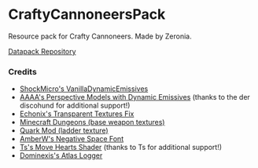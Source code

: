 # CraftyCannoneersPack
Resource pack for Crafty Cannoneers. Made by Zeronia.

[Datapack Repository](https://github.com/ZeroniaServer/CraftyCannoneers)

### Credits
- [ShockMicro's VanillaDynamicEmissives](https://github.com/ShockMicro/VanillaDynamicEmissives)
- [AAAA's Perspective Models with Dynamic Emissives](https://cdn.discordapp.com/attachments/157097006500806656/996446571178754189/PerspectiveModelsWithDynamicEmissives_119.zip) (thanks to the der discohund for additional support!)
- [Echonix's Transparent Textures Fix](https://www.planetminecraft.com/texture-pack/mc-164001-transparent-textures-bug-fix-see-through-paintings-beds-amp-shields/)
- [Minecraft Dungeons (base weapon textures)](https://dungeons.minecraft.net/)
- [Quark Mod (ladder texture)](https://quarkmod.net/)
- [AmberW's Negative Space Font](https://github.com/AmberWat/NegativeSpaceFont)
- [Ts's Move Hearts Shader](https://github.com/McTsts/mc-core-shaders/tree/main/move%20hearts) (thanks to Ts for additional support!)
- [Dominexis's Atlas Logger](https://github.com/Dominexis/Atlas-Logger)